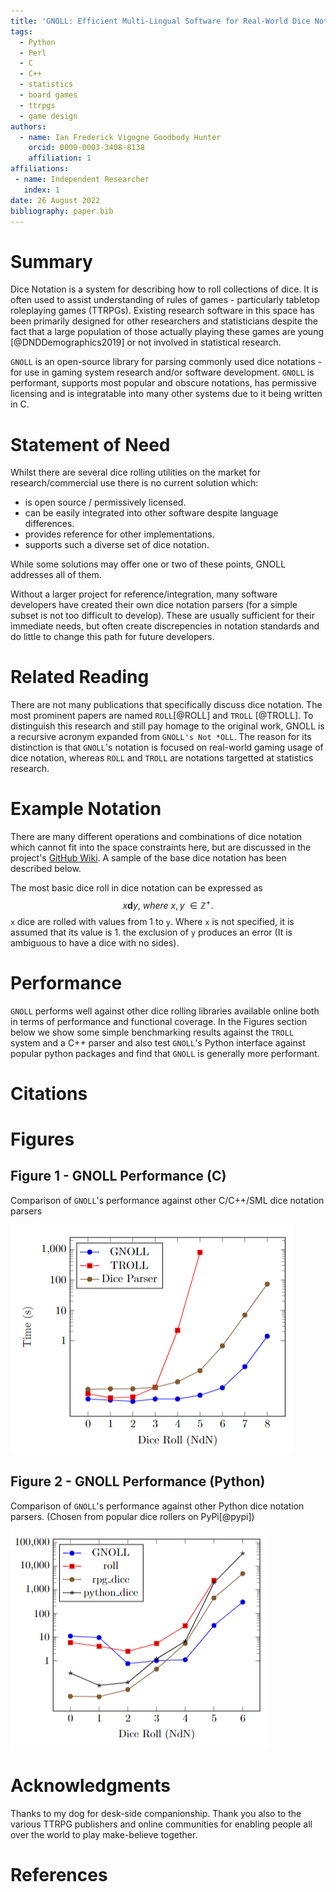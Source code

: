 ```yaml
---
title: 'GNOLL: Efficient Multi-Lingual Software for Real-World Dice Notation and Extensions'
tags:
  - Python
  - Perl
  - C
  - C++
  - statistics
  - board games
  - ttrpgs
  - game design
authors:
  - name: Ian Frederick Vigogne Goodbody Hunter
    orcid: 0000-0003-3408-8138
    affiliation: 1
affiliations:
 - name: Independent Researcher
   index: 1
date: 26 August 2022
bibliography: paper.bib
---
```


# Summary

Dice Notation is a system for describing how to roll collections of dice. It is often used to assist understanding of rules of games - particularly tabletop roleplaying games (TTRPGs). Existing research software in this space has been primarily designed for other researchers and statisticians despite the fact that a large population of those actually playing these games are young [@DNDDemographics2019] or not involved in statistical research.

`GNOLL` is an open-source library for parsing commonly used dice notations - for use in gaming system research and/or software development. `GNOLL` is performant, supports most popular and obscure notations, has permissive licensing and is integratable into many other systems due to it being written in C.

# Statement of Need
Whilst there are several dice rolling utilities on the market for research/commercial use there is no current solution which:
- is open source / permissively licensed.
- can be easily integrated into other software despite language differences.
- provides reference for other implementations.
- supports such a diverse set of dice notation.

While some solutions may offer one or two of these points, GNOLL addresses all of them.

Without a larger project for reference/integration, many software developers have created their own dice notation parsers (for a simple subset is not too difficult to develop). These are usually sufficient for their immediate needs, but often create discrepencies in notation standards and do little to change this path for future developers.

# Related Reading

There are not many publications that specifically discuss dice notation. The most prominent papers are named `ROLL`[@ROLL] and `TROLL` [@TROLL]. To distinguish this research and still pay homage to the original work, GNOLL is a recursive acronym expanded from `GNOLL's Not *OLL`. The reason for its distinction is that `GNOLL`'s notation is focused on real-world gaming usage of dice notation, whereas `ROLL` and `TROLL` are notations targetted at statistics research.

# Example Notation

There are many different operations and combinations of dice notation which cannot fit into the space constraints here, but are discussed in the project's [GitHub Wiki](https://github.com/ianfhunter/GNOLL/wiki/Dice-Roll-Syntaxes). A sample of the base dice notation has been described below.


The most basic dice roll in dice notation can be expressed as $$ x\textbf{d}y,\ where\ x,y\ \in{} \mathbb{Z}^{+}. $$ `x` dice are rolled with values from 1 to `y`. Where `x` is not specified, it is assumed that its value is 1. the exclusion of `y` produces an error (It is ambiguous to have a dice with no sides).

# Performance
`GNOLL` performs well against other dice rolling libraries available online both in terms of performance and functional coverage. In the Figures section below we show some simple benchmarking results against the `TROLL` system and a C++ parser and also test `GNOLL`'s Python interface against popular python packages and find that `GNOLL` is generally more performant. 

# Citations

# Figures
## Figure 1 - GNOLL Performance (C)

Comparison of `GNOLL`'s performance against other C/C++/SML dice notation parsers

![A graph showing GNOLL's performance on different sizes of dice rolls. It is faster than TROLL and ROLL on each tick](C++.PNG)

## Figure 2 - GNOLL Performance (Python)

Comparison of `GNOLL`'s performance against other Python dice notation parsers. (Chosen from popular dice rollers on PyPi[@pypi])

![A graph showing GNOLL's performance (via Python binding) on different sizes of dice rolls. It slightly underperforms for small sizes, but is faster than other python libraries for large sizes.](py.PNG)

# Acknowledgments
Thanks to my dog for desk-side companionship.
Thank you also to the various TTRPG publishers and online communities for enabling people all over the world to play make-believe together.

# References
